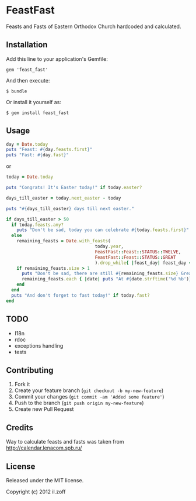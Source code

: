 # FeastFast

Feasts and Fasts of Eastern Orthodox Church hardcoded and calculated.

## Installation

Add this line to your application's Gemfile:

    gem 'feast_fast'

And then execute:

    $ bundle

Or install it yourself as:

    $ gem install feast_fast

## Usage

``` ruby
day = Date.today
puts "Feast: #{day.feasts.first}"
puts "Fast: #{day.fast}"
```
or 

``` ruby
today = Date.today

puts "Congrats! It's Easter today!" if today.easter?

days_till_easter = today.next_easter - today

puts "#{days_till_easter} days till next easter."

if days_till_easter > 50
  if today.feasts.any?
    puts "Don't be sad, today you can celebrate #{today.feasts.first}"
  else
    remaining_feasts = Date.with_feasts(
                                  today.year,
                                  FeastFast::Feast::STATUS::TWELVE,
                                  FeastFast::Feast::STATUS::GREAT
                                  ).drop_while{ |feast_day| feast_day <= today }
    if remaining_feasts.size > 1
      puts "Don't be sad, there are still #{remaining_feasts.size} Great Feasts in this year:"
      remaining_feasts.each { |date| puts "At #{date.strftime('%d %b')}: #{date.feasts.first}" }
    end
  end
  puts "And don't forget to fast today!" if today.fast?
end
```

## TODO

- I18n
- rdoc
- exceptions handling
- tests

## Contributing

1. Fork it
2. Create your feature branch (`git checkout -b my-new-feature`)
3. Commit your changes (`git commit -am 'Added some feature'`)
4. Push to the branch (`git push origin my-new-feature`)
5. Create new Pull Request

## Credits 

Way to calculate feasts and fasts was taken from http://calendar.lenacom.spb.ru/

## License

Released under the MIT license.

Copyright (c) 2012 il.zoff